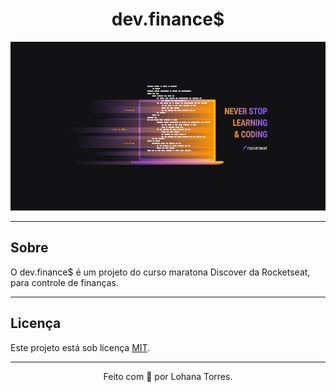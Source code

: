 <h1 align="center"> dev.finance$ </h1>

<p align="center">
  <img src="./.github/assets/banner.png" height="270px">
</p>

---
## Sobre
O dev.finance$ é um projeto do curso maratona Discover da Rocketseat, para controle de finanças.

---
## Licença
Este projeto está sob licença [MIT](./LICENSE).

---
<p align="center">Feito com 💜 por Lohana Torres.</p>